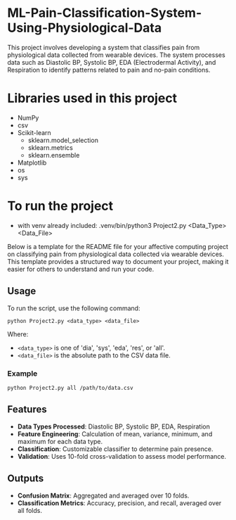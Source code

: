 # ML-Pain-Classification-System-Using-Physiological-Data
This project involves developing a system that classifies pain from physiological data collected from wearable devices. The system processes data such as Diastolic BP, Systolic BP, EDA (Electrodermal Activity), and Respiration to identify patterns related to pain and no-pain conditions.

# Libraries used in this project
- NumPy
- csv
- Scikit-learn
    * sklearn.model_selection
    * sklearn.metrics
    * sklearn.ensemble
- Matplotlib
- os
- sys

# To run the project

- with venv already included: .venv/bin/python3 Project2.py <Data_Type> <Data_File>

Below is a template for the README file for your affective computing project on classifying pain from physiological data collected via wearable devices. This template provides a structured way to document your project, making it easier for others to understand and run your code.

## Usage
To run the script, use the following command:
```
python Project2.py <data_type> <data_file>
```
Where:
- `<data_type>` is one of 'dia', 'sys', 'eda', 'res', or 'all'.
- `<data_file>` is the absolute path to the CSV data file.

### Example
```
python Project2.py all /path/to/data.csv
```

## Features
- **Data Types Processed**: Diastolic BP, Systolic BP, EDA, Respiration
- **Feature Engineering**: Calculation of mean, variance, minimum, and maximum for each data type.
- **Classification**: Customizable classifier to determine pain presence.
- **Validation**: Uses 10-fold cross-validation to assess model performance.

## Outputs
- **Confusion Matrix**: Aggregated and averaged over 10 folds.
- **Classification Metrics**: Accuracy, precision, and recall, averaged over all folds.